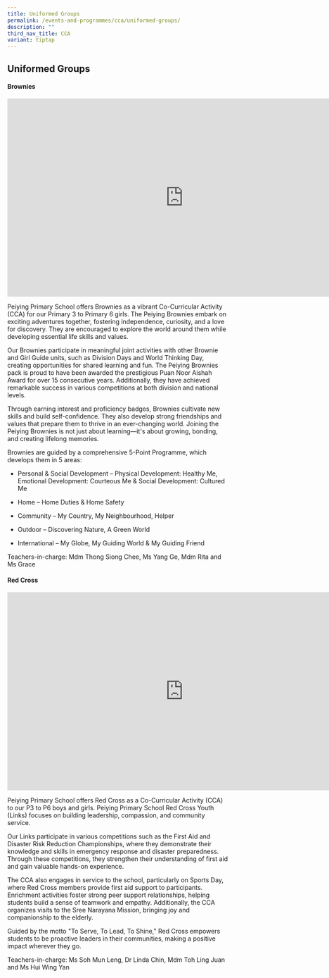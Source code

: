 ```yaml
---
title: Uniformed Groups
permalink: /events-and-programmes/cca/uniformed-groups/
description: ""
third_nav_title: CCA
variant: tiptap
---
```

<h2>Uniformed Groups</h2>
<h4>Brownies</h4>
<div class="iframe-wrapper">
<iframe height="450" width="800" allowfullscreen="true" frameborder="0" src="https://docs.google.com/presentation/d/e/2PACX-1vRAZa32zKB29tFAUkW1KAlJSkuNJEi2OusVJZRT_BLBK-evAdpVl1CxMc6sqtNtuCIL1ZI8aTiZbXmk/embed?start=false&amp;loop=false&amp;delayms=3000"></iframe>
</div>
<p>Peiying Primary School offers Brownies as a vibrant Co-Curricular Activity
(CCA) for our Primary 3 to Primary 6 girls. The Peiying Brownies embark
on exciting adventures together, fostering independence, curiosity, and
a love for discovery. They are encouraged to explore the world around them
while developing essential life skills and values.</p>
<p>Our Brownies participate in meaningful joint activities with other Brownie
and Girl Guide units, such as Division Days and World Thinking Day, creating
opportunities for shared learning and fun. The Peiying Brownies pack is
proud to have been awarded the prestigious Puan Noor Aishah Award for over
15 consecutive years. Additionally, they have achieved remarkable success
in various competitions at both division and national levels.</p>
<p>Through earning interest and proficiency badges, Brownies cultivate new
skills and build self-confidence. They also develop strong friendships
and values that prepare them to thrive in an ever-changing world. Joining
the Peiying Brownies is not just about learning—it's about growing, bonding,
and creating lifelong memories.</p>
<p>Brownies are guided by a comprehensive 5-Point Programme, which develops
them in 5 areas:</p>
<ul>
<li>
<p>Personal &amp; Social Development – Physical Development: Healthy Me,
Emotional Development: Courteous Me &amp; Social Development: Cultured
Me</p>
</li>
<li>
<p>Home – Home Duties &amp; Home Safety</p>
</li>
<li>
<p>Community – My Country, My Neighbourhood, Helper</p>
</li>
<li>
<p>Outdoor – Discovering Nature, A Green World</p>
</li>
<li>
<p>International – My Globe, My Guiding World &amp; My Guiding Friend</p>
</li>
</ul>
<p>Teachers-in-charge: Mdm Thong Siong Chee, Ms Yang Ge, Mdm Rita and Ms
Grace</p>
<h4>Red Cross</h4>
<div class="iframe-wrapper">
<iframe height="450" width="800" allowfullscreen="true" frameborder="0" src="https://docs.google.com/presentation/d/e/2PACX-1vQa3QN7LFAS5lXfePxMLrmLNY7Qjn1AWzxK5-LHPI3NY0YNiDTNmz8-V54y--ks45OG3psnz-imz4xc/embed?start=false&amp;loop=false&amp;delayms=3000"></iframe>
</div>
<p>Peiying Primary School offers Red Cross as a Co-Curricular Activity (CCA)
to our P3 to P6 boys and girls. Peiying Primary School Red Cross Youth
(Links) focuses on building leadership, compassion, and community service.</p>
<p>Our Links participate in various competitions such as the First Aid and
Disaster Risk Reduction Championships, where they demonstrate their knowledge
and skills in emergency response and disaster preparedness. Through these
competitions, they strengthen their understanding of first aid and gain
valuable hands-on experience.</p>
<p>The CCA also engages in service to the school, particularly on Sports
Day, where Red Cross members provide first aid support to participants.
Enrichment activities foster strong peer support relationships, helping
students build a sense of teamwork and empathy. Additionally, the CCA organizes
visits to the Sree Narayana Mission, bringing joy and companionship to
the elderly.</p>
<p>Guided by the motto "To Serve, To Lead, To Shine," Red Cross empowers
students to be proactive leaders in their communities, making a positive
impact wherever they go.</p>
<p>Teachers-in-charge: Ms Soh Mun Leng, Dr Linda Chin, Mdm Toh Ling Juan
and Ms Hui Wing Yan</p>